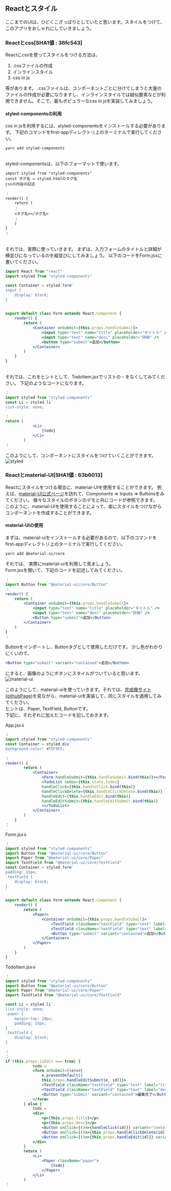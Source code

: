 ## Reactとスタイル
ここまでのUIは、ひどくこざっぱりとしていたと思います。スタイルをつけて、このアプリをおしゃれにしていきましょう。

### Reactとcss[SHA1値 : 36fc543]
Reactにcssを使ってスタイルをつける方法は、

1. .cssファイルの作成
1. インラインスタイル
1. css in js

等があります。
.cssファイルは、コンポーネントごとに分けてしまうと大量のファイルの作成が必要になりますし、インラインスタイルでは疑似要素などが利用できません。そこで、最もポピュラーなcss in jsを実装してみましょう。


#### styled-componentsの利用
css in jsを利用するには、styled-componentsをインストールする必要があります。
下記のコマンドをfirst-appディレクトリ上のターミナルで実行してください。
```
yarn add styled-components
```
<br>
styled-componentsは、以下のフォーマットで使います。

```
import styled from "styled-components"
const タグ名 = styled.htmlのタグ名`
cssの内容の記述
`
：
render() {
    return (
    ：
    <タグ名></タグ名>
    ：
    )
}
：
```

<br>
それでは、実際に使っていきます。
まずは、入力フォームのタイトルと詳細が横並びになっているのを縦並びにしてみましょう。
以下のコードをForm.jsxに書いてください。

```js:Form.jsx
import React from "react"
import styled from "styled-components"

const Container = styled.form`
input {
    display: block;
}
`

export default class Form extends React.Component {
    render() {
        return (
            <Container onSubmit={this.props.handleSubmit}>
                <input type="text" name="title" placeholder="タイトル" />
                <input type="text" name="desc" placeholder="詳細" />
                <button type="submit">追加</button>
            </Container>
        )
    }
}
```

<br>
それでは、これをヒントとして、TodoItem.jsxでリストの・をなくしてみてください。
下記のようなコードになります。

```js:TodoItem.jsx
：
import styled from "styled-components"
const Li = styled.li`
list-style: none;
`
：
return (
            <Li>
                {todo}
            </Li>
        )
：
```
このようにして、コンポーネントにスタイルをつけていくことができます。<br>
![styled](./styled.PNG)


### Reactとmaterial-UI[SHA1値 : 63b6013]
Reactにスタイルをつける場合に、material-UIを使用することができます。
例えば、[material-UI公式ページ](https://material-ui.com/)を訪れて、Components => Inputs => Buttonsをみてください。
様々なスタイルのボタンのデモと共にコードが参照できます。
<br>
このように、material-UIを使用することによって、楽にスタイルをつけながらコンポーネントを作成することができます。

#### material-UIの使用
まずは、material-uiをインストールする必要があるので、以下のコマンドをfirst-appディレクトリ上のターミナルで実行してください。
```
yarn add @material-ui/core
```
それでは、
実際にmaterial-uiを利用して見ましょう。
<br>
Form.jsxを開いて、下記のコードを記述してみてください。

```js:Form.jsx
：
import Button from "@material-ui/core/Button"
：
render() {
    return (
        <Container onSubmit={this.props.handleSubmit}>
            <input type="text" name="title" placeholder="タイトル" />
            <input type="text" name="desc" placeholder="詳細" />
            <Button type="submit">追加</Button>
        </Container>
    )
}
：
```
Buttonをインポートし、Buttonタグとして使用しただけです。
少し色がわかりにくいので、
```js:Form.jsx
<Button type="submit" variant="contained">追加</Button>
```
にすると、画像のようにボタンにスタイルがついていると思います。<br>
![material-ui](./material-ui-button.PNG)
<br>

このようにして、material-uiを使っていきます。それでは、[完成像サイト(githubPage)](https://sawaki1998.github.io/React-class/)を見ながら、material-uiを実装して、同じスタイルを適用してみてください。
<br>
ヒントは、Paper, TextField, Buttonです。
<br>
下記に、それぞれに加えたコードを記しておきます。

App.jsx↓

```js:App.jsx
：
import styled from "styled-components"
const Container = styled.div`
background-color: #F5F5F5;
`
：
render() {
		return (
	  		<Container>
				<Form handleSubmit={this.handleSubmit.bind(this)}></Form>
				<TodoList todos={this.state.todos} 
				handleClick={this.handleClick.bind(this)}
				handleClickDelete={this.handleClickDelete.bind(this)}
				handleEdit={this.handleEdit.bind(this)}
				handleEditSubmit={this.handleEditSubmit.bind(this)}
				></TodoList>
	  		</Container>
		)
  	}
：
```

Form.jsx↓

```js:Form.jsx
：
import styled from "styled-components"
import Button from "@material-ui/core/Button"
import Paper from "@material-ui/core/Paper"
import TextField from "@material-ui/core/TextField"
const Container = styled.form`
padding: 15px;
.textField {
    display: block;
}
`

export default class Form extends React.Component {
    render() {
        return (
            <Paper>
                <Container onSubmit={this.props.handleSubmit}>
                    <TextField className="textField" type="text" label="title" name="title" placeholder="タイトル" margin="normal" />
                    <TextField className="textField" type="text" label="desc" name="desc" placeholder="詳細" margin="normal" />
                    <Button type="submit" variant="contained">追加</Button>
                </Container>
            </Paper>
        )
    }
}
```

TodoItem.jsx↓

```js:TodoItem.jsx
：
import styled from "styled-components"
import Button from "@material-ui/core/Button"
import Paper from "@material-ui/core/Paper"
import TextField from "@material-ui/core/TextField"

const Li = styled.li`
list-style: none;
.paper {
    margin-top: 10px;
    padding: 15px;
}
.textField {
    display: block;
}
`
：
：
if (this.props.isEdit === true) {
            todo = 
            <form onSubmit={(e)=>{
                e.preventDefault()
                this.props.handleEditSubmit(e, id)}}>
                <TextField className="textField" type="text" label="title" name="title" placeholder={this.props.title} />
                <TextField className="textField" type="text" label="desc" name="desc" placeholder={this.props.desc} />
                <Button type="submit" variant="contained">編集完了</Button>
            </form>
        } else {
            todo = 
            <div>
                <p>{this.props.title}</p>
                <p>{this.props.desc}</p>
                <Button onClick={()=>{handleClick(id)}} variant="contained">{buttonText}</Button>
                <Button onClick={()=>{this.props.handleClickDelete(id)}} variant="contained">削除</Button>
                <Button onClick={()=>{this.props.handleEdit(id)}} variant="contained">編集</Button>
            </div>
        }
        return (
            <Li>
                <Paper className="paper">
                    {todo}
                </Paper>
            </Li>
        )
：
```
